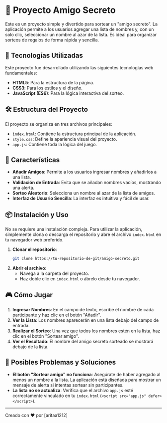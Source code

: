# 🎁 Proyecto Amigo Secreto

Este es un proyecto simple y divertido para sortear un "amigo secreto". La aplicación permite a los usuarios agregar una lista de nombres y, con un solo clic, seleccionar un nombre al azar de la lista. Es ideal para organizar sorteos de regalos de forma rápida y sencilla.

## 🚀 Tecnologías Utilizadas

Este proyecto fue desarrollado utilizando las siguientes tecnologías web fundamentales:

* **HTML5**: Para la estructura de la página.
* **CSS3**: Para los estilos y el diseño.
* **JavaScript (ES6)**: Para la lógica interactiva del sorteo.

## 🛠️ Estructura del Proyecto

El proyecto se organiza en tres archivos principales:

* `index.html`: Contiene la estructura principal de la aplicación.
* `style.css`: Define la apariencia visual del proyecto.
* `app.js`: Contiene toda la lógica del juego.

## 📄 Características

* **Añadir Amigos**: Permite a los usuarios ingresar nombres y añadirlos a una lista.
* **Validación de Entrada**: Evita que se añadan nombres vacíos, mostrando una alerta.
* **Sorteo Aleatorio**: Selecciona un nombre al azar de la lista de amigos.
* **Interfaz de Usuario Sencilla**: La interfaz es intuitiva y fácil de usar.

## 📦 Instalación y Uso

No se requiere una instalación compleja. Para utilizar la aplicación, simplemente clona o descarga el repositorio y abre el archivo `index.html` en tu navegador web preferido.

1.  **Clonar el repositorio**:
    ```bash
    git clone https://tu-repositorio-de-git/amigo-secreto.git
    ```
2.  **Abrir el archivo**:
    * Navega a la carpeta del proyecto.
    * Haz doble clic en `index.html` o ábrelo desde tu navegador.

## 🎮 Cómo Jugar

1.  **Ingresar Nombres**: En el campo de texto, escribe el nombre de cada participante y haz clic en el botón "Añadir".
2.  **Ver la Lista**: Los nombres aparecerán en una lista debajo del campo de entrada.
3.  **Realizar el Sorteo**: Una vez que todos los nombres estén en la lista, haz clic en el botón "Sortear amigo".
4.  **Ver el Resultado**: El nombre del amigo secreto sorteado se mostrará debajo de la lista.

## 🐛 Posibles Problemas y Soluciones

* **El botón "Sortear amigo" no funciona**: Asegúrate de haber agregado al menos un nombre a la lista. La aplicación está diseñada para mostrar un mensaje de alerta si intentas sortear sin participantes.
* **La lista no se actualiza**: Verifica que el archivo `app.js` esté correctamente vinculado en tu `index.html` (`<script src="app.js" defer></script>`).

---
Creado con ❤️ por [aritaa1212]
